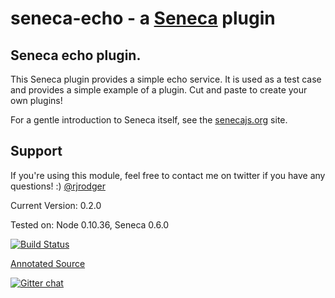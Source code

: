 # seneca-echo - a [Seneca](http://senecajs.org) plugin

## Seneca echo plugin. 

This Seneca plugin provides a simple echo service. It is used as a
test case and provides a simple example of a plugin. Cut and paste to
create your own plugins!

For a gentle introduction to Seneca itself, see the
[senecajs.org](http://senecajs.org) site.

## Support

If you're using this module, feel free to contact me on twitter if you
have any questions! :) [@rjrodger](http://twitter.com/rjrodger)

Current Version: 0.2.0

Tested on: Node 0.10.36, Seneca 0.6.0

[![Build Status](https://travis-ci.org/rjrodger/seneca-echo.png?branch=master)](https://travis-ci.org/rjrodger/seneca-echo)

[Annotated Source](http://rjrodger.github.io/seneca-echo/doc/echo.html)

[![Gitter chat](https://badges.gitter.im/rjrodger/seneca-echo.png)](https://gitter.im/rjrodger/seneca-echo)






